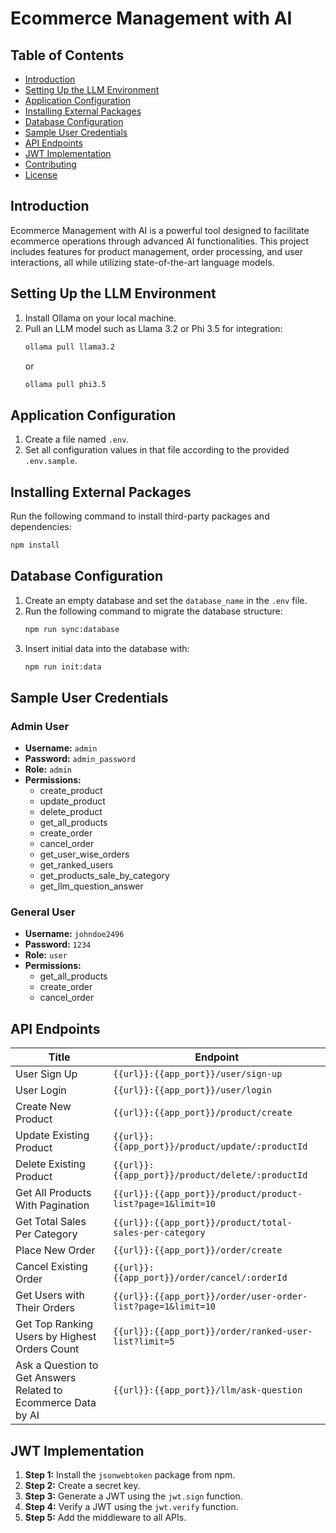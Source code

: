 # Ecommerce Management with AI

## Table of Contents

- [Introduction](#introduction)
- [Setting Up the LLM Environment](#setting-up-the-llm-environment)
- [Application Configuration](#application-configuration)
- [Installing External Packages](#installing-external-packages)
- [Database Configuration](#database-configuration)
- [Sample User Credentials](#sample-user-credentials)
- [API Endpoints](#api-endpoints)
- [JWT Implementation](#jwt-implementation)
- [Contributing](#contributing)
- [License](#license)

## Introduction

Ecommerce Management with AI is a powerful tool designed to facilitate ecommerce operations through advanced AI functionalities. This project includes features for product management, order processing, and user interactions, all while utilizing state-of-the-art language models.

## Setting Up the LLM Environment

1. Install Ollama on your local machine.
2. Pull an LLM model such as Llama 3.2 or Phi 3.5 for integration:
   ```bash
   ollama pull llama3.2
   ```
   or
   ```bash
   ollama pull phi3.5
   ```

## Application Configuration

1. Create a file named `.env`.
2. Set all configuration values in that file according to the provided `.env.sample`.

## Installing External Packages

Run the following command to install third-party packages and dependencies:

```bash
npm install
```

## Database Configuration

1. Create an empty database and set the `database_name` in the `.env` file.
2. Run the following command to migrate the database structure:
   ```bash
   npm run sync:database
   ```
3. Insert initial data into the database with:
   ```bash
   npm run init:data
   ```

## Sample User Credentials

### Admin User

- **Username:** `admin`
- **Password:** `admin_password`
- **Role:** `admin`
- **Permissions:**
  - create_product
  - update_product
  - delete_product
  - get_all_products
  - create_order
  - cancel_order
  - get_user_wise_orders
  - get_ranked_users
  - get_products_sale_by_category
  - get_llm_question_answer

### General User

- **Username:** `johndoe2496`
- **Password:** `1234`
- **Role:** `user`
- **Permissions:**
  - get_all_products
  - create_order
  - cancel_order

## API Endpoints

| Title                                                         | Endpoint                                                     |
| ------------------------------------------------------------- | ------------------------------------------------------------ |
| User Sign Up                                                  | `{{url}}:{{app_port}}/user/sign-up`                          |
| User Login                                                    | `{{url}}:{{app_port}}/user/login`                            |
| Create New Product                                            | `{{url}}:{{app_port}}/product/create`                        |
| Update Existing Product                                       | `{{url}}:{{app_port}}/product/update/:productId`             |
| Delete Existing Product                                       | `{{url}}:{{app_port}}/product/delete/:productId`             |
| Get All Products With Pagination                              | `{{url}}:{{app_port}}/product/product-list?page=1&limit=10`  |
| Get Total Sales Per Category                                  | `{{url}}:{{app_port}}/product/total-sales-per-category`      |
| Place New Order                                               | `{{url}}:{{app_port}}/order/create`                          |
| Cancel Existing Order                                         | `{{url}}:{{app_port}}/order/cancel/:orderId`                 |
| Get Users with Their Orders                                   | `{{url}}:{{app_port}}/order/user-order-list?page=1&limit=10` |
| Get Top Ranking Users by Highest Orders Count                 | `{{url}}:{{app_port}}/order/ranked-user-list?limit=5`        |
| Ask a Question to Get Answers Related to Ecommerce Data by AI | `{{url}}:{{app_port}}/llm/ask-question`                      |

## JWT Implementation

1. **Step 1:** Install the `jsonwebtoken` package from npm.
2. **Step 2:** Create a secret key.
3. **Step 3:** Generate a JWT using the `jwt.sign` function.
4. **Step 4:** Verify a JWT using the `jwt.verify` function.
5. **Step 5:** Add the middleware to all APIs.

